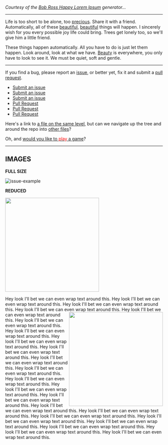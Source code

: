 _Courtesy of the [Bob Ross Happy Lorem Ipsum](https://www.bobrosslipsum.com/) generator..._

---

[//]: # (Does anyone remember Bob Ross?)

Life is too short to be alone, too [precious][]. Share it with a friend. Automatically, all of these [beautiful][beauty], [beautiful][beauty] things will happen. I sincerely wish for you every possible joy life could bring. Trees get lonely too, so we'll give him a little friend.

These things happen automatically. All you have to do is just let them happen. Look around, look at what we have. [Beauty][beauty] is everywhere, you only have to look to see it. We must be quiet, soft and gentle.

[//]: # (Let's slip a happy little comment in right here.)

---

If you find a bug, please report an [issue][issues], or better yet, fix it and submit a [pull request][pr].

* [Submit an issue][issues]
* [Submit an issue][issues]
* [Submit an issue][issues]
* [Pull Request][pr]
* [Pull Request][pr]
* [Pull Request][pr]

Here's a link to [a file on the same level][nada], but can we navigate up the tree and around the repo into [other files][up and over]?

Oh, and [would you like to  <span style="color:red">play</span> a game][♔♕♖♗♘♙]?

[precious]:    https://en.wikipedia.org/wiki/Gollum
[beauty]:      https://www.familyfriendpoems.com/poem/a-still-moment
[issues]:      https://github.com/grantwinney/BlogCodeSamples/issues
[pr]:          https://github.com/grantwinney/BlogCodeSamples/pulls
[nada]:        nothing.md
[up and over]: ../CollectionViewSourceSample/README.md
[♔♕♖♗♘♙]: https://www.youtube.com/watch?v=KXzNo0vR_dU

[//]: # (TODO: Add more tips)

---

## IMAGES

**FULL SIZE**

![issue-example](https://user-images.githubusercontent.com/1354059/52104641-83af6c00-25b9-11e9-81da-0780b2a7b004.png)

**REDUCED**

<img src="https://user-images.githubusercontent.com/1354059/52104641-83af6c00-25b9-11e9-81da-0780b2a7b004.png" width=300>

Hey look I'll bet we can even wrap text around this. Hey look I'll bet we can even wrap text around this. Hey look I'll bet we can even wrap text around this. Hey look I'll bet we can even wrap text around this. <img src="https://user-images.githubusercontent.com/1354059/52104641-83af6c00-25b9-11e9-81da-0780b2a7b004.png" width=300 align=right> Hey look I'll bet we can even wrap text around this. Hey look I'll bet we can even wrap text around this. Hey look I'll bet we can even wrap text around this. Hey look I'll bet we can even wrap text around this. Hey look I'll bet we can even wrap text around this. Hey look I'll bet we can even wrap text around this. Hey look I'll bet we can even wrap text around this. Hey look I'll bet we can even wrap text around this. Hey look I'll bet we can even wrap text around this. Hey look I'll bet we can even wrap text around this. Hey look I'll bet we can even wrap text around this. Hey look I'll bet we can even wrap text around this. Hey look I'll bet we can even wrap text around this. Hey look I'll bet we can even wrap text around this. Hey look I'll bet we can even wrap text around this. Hey look I'll bet we can even wrap text around this. Hey look I'll bet we can even wrap text around this. Hey look I'll bet we can even wrap text around this. 
